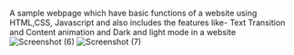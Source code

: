 A sample webpage which have basic functions of a website using HTML,CSS, Javascript and also includes the features like-
Text Transition and Content animation and Dark and light mode in a website
![Screenshot (6)](https://user-images.githubusercontent.com/36601848/166108060-2fd98651-fd81-42da-893d-6d166bad2b00.png)
![Screenshot (7)](https://user-images.githubusercontent.com/36601848/166108062-e117e849-2726-41e0-8172-d11b30c87306.png)


